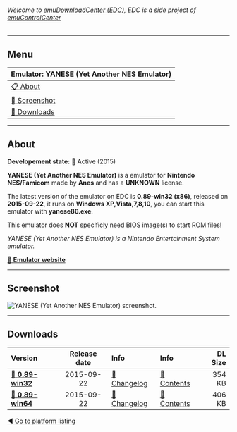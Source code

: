 ###### Welcome to [emuDownloadCenter (EDC)](https://github.com/PhoenixInteractiveNL/emuDownloadCenter/wiki/), EDC is a side project of [emuControlCenter](https://github.com/PhoenixInteractiveNL/emuControlCenter/wiki/)
***
## Menu
| **Emulator: YANESE (Yet Another NES Emulator)** |
|:---------|
| [:clipboard: About](#about) |
| [:sunrise: Screenshot](#screen) |
| [:floppy_disk: Downloads](#downloads) |
***
## About
**Developement state:** :large_blue_circle: Active (2015)

**YANESE (Yet Another NES Emulator)** is a emulator for **Nintendo NES/Famicom** made by **Anes** and has a **UNKNOWN** license.

The latest version of the emulator on EDC is **0.89-win32 (x86)**, released on **2015-09-22**, it runs on **Windows XP,Vista,7,8,10**, you can start this emulator with **yanese86.exe**.

This emulator does **NOT** specificly need BIOS image(s) to start ROM files!

_YANESE (Yet Another NES Emulator) is a Nintendo Entertainment System emulator._

[:link: **Emulator website**](http://www.yanese.com/)
***
## Screenshot
![](https://raw.githubusercontent.com/PhoenixInteractiveNL/emuDownloadCenter/master/hooks/yanese/emulator_screen_01.jpg "YANESE (Yet Another NES Emulator) screenshot.")
***
## Downloads
| Version  | Release date  | Info       | Info       | DL Size    |
|:---------|:-------------:|:-----------|:-----------|-----------:|
| [:floppy_disk: **0.89-win32**](https://github.com/PhoenixInteractiveNL/edc-repo0004/raw/master/yanese/0.89-win32.7z) | 2015-09-22 | [:page_facing_up: Changelog](https://github.com/PhoenixInteractiveNL/edc-repo0004/blob/master/yanese/0.89-win32_changelog.txt) | [:mag_right: Contents](https://github.com/PhoenixInteractiveNL/edc-repo0004/blob/master/yanese/0.89-win32_contents.txt) | 354 KB |
| [:floppy_disk: **0.89-win64**](https://github.com/PhoenixInteractiveNL/edc-repo0004/raw/master/yanese/0.89-win64.7z) | 2015-09-22 | [:page_facing_up: Changelog](https://github.com/PhoenixInteractiveNL/edc-repo0004/blob/master/yanese/0.89-win64_changelog.txt) | [:mag_right: Contents](https://github.com/PhoenixInteractiveNL/edc-repo0004/blob/master/yanese/0.89-win64_contents.txt) | 406 KB |

[:arrow_backward: Go to platform listing](https://github.com/PhoenixInteractiveNL/emuDownloadCenter/wiki/EDC-Platform-List)
